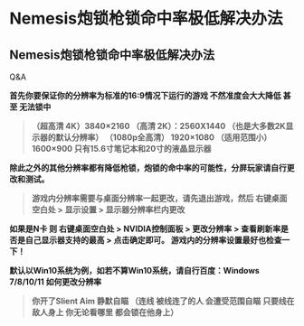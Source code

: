 # Nemesis炮锁枪锁命中率极低解决办法

## Nemesis炮锁枪锁命中率极低解决办法

Q\&A

**首先你要保证你的分辨率为标准的16:9情况下运行的游戏 不然准度会大大降低 甚至 无法锁中**

> **（超高清 4K）3840×2160 （高清 2K）：2560X1440 （也是大多数2K显示器的默认分辨率） （1080p全高清） 1920×1080 （适用范围小）1600×900 只有15.6寸笔记本和20寸的液晶显示器**

**除此之外的其他分辨率都有降低枪锁，炮锁的命中率的可能性，分屏玩家请自行更改和测试。**

> **游戏内分辨率需要与桌面分辨率一起更改，请先退出游戏，然后 右键桌面空白处 > 显示设置 > 显示器分辨率栏内更改**

**如果是N卡 则 右键桌面空白处 > NVIDIA控制面板 > 更改分辨率 > 查看刷新率是否是自己显示器支持的最高 > 点击确定即可。 游戏内的分辨率设置最好也检查一下！**

**默认以Win10系统为例，如若不算Win10系统，请自行百度：Windows 7/8/10/11 如何更改分辨率**

> **你开了Slient Aim 静默自瞄 （连线 被线连了的人 会遭受范围自瞄 只要线在敌人身上 你无论看哪里 都会锁在他身上）**
